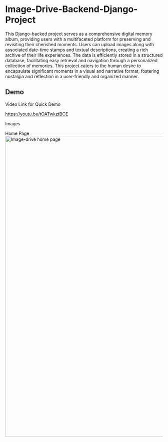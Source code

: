 
# Image-Drive-Backend-Django-Project

This Django-backed project serves as a comprehensive digital memory album, providing users with a multifaceted platform for preserving and revisiting their cherished moments. Users can upload images along with associated date-time stamps and textual descriptions, creating a rich archive of their life experiences. The data is efficiently stored in a structured database, facilitating easy retrieval and navigation through a personalized collection of memories. This project caters to the human desire to encapsulate significant moments in a visual and narrative format, fostering nostalgia and reflection in a user-friendly and organized manner.


## Demo

Video Link for Quick Demo

https://youtu.be/tOATwkztBCE

Images

Home Page
<img width="960" alt="Image-drive home page" src="https://github.com/sarthakboy/Image-Drive-Backend-Django-Project/assets/112643054/7c81d90f-e2db-4233-aa42-7a2b3f88e0db">





